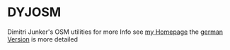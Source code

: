 # DYJOSM
Dimitri Junker's OSM utilities for more Info see [my Homepage](http://www.dimitri-junker.de/eng/html/openstreetmap.html) the [german Version](http://www.dimitri-junker.de/html/openstreetmap.html) is more detailed
